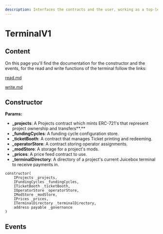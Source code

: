 ```yaml
---
description: Interfaces the contracts and the user, working as a top-level contract.
---
```


# TerminalV1

## Content

On this page you'll find the documentation for the constructor and the events, for the read and write functions of the terminal follow the links:

[read.md](/docs/dev/v1/terminalv1/read.md)

[write.md](/docs/dev/v1/terminalv1/write.md)

## Constructor

**Params:**

* **_projects**: A Projects contract which mints ERC-721's that represent project ownership and transfers\*\*.\*\*
* **_fundingCycles**: A funding cycle configuration store.
* **_ticketBooth**: A contract that manages Ticket printing and redeeming.
* **_operatorStore**: A contract storing operator assignments.
* **_modStore**: A storage for a project's mods.
* **_prices**: A price feed contract to use.
* **_terminalDirectory**: A directory of a project's current Juicebox terminal to receive payments in.

```
constructor(
    IProjects _projects,
    IFundingCycles _fundingCycles,
    ITicketBooth _ticketBooth,
    IOperatorStore _operatorStore,
    IModStore _modStore,
    IPrices _prices,
    ITerminalDirectory _terminalDirectory,
    address payable _governance
)
```

## Events

